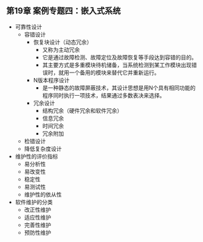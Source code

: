 ## 第19章 案例专题四：嵌入式系统
- 可靠性设计
	- 容错设计
		- 恢复块设计（动态冗余）
			- 又称为主动冗余
			- 它是通过故障检测、故障定位及故障恢复等手段达到容错的目的。
			- 其主要方式是多重模块待机储备，当系统检测到某工作模块出现错误时，就用一个备用的模块来替代它并重新运行。
		- N版本程序设计
			- 是一种静态的故障屏蔽技术，其设计思想是用N个具有相同功能的程序同时执行一项技术，结果通过多数表决来选择。
		- 冗余设计
			- 结构冗余（硬件冗余和软件冗余）
			- 信息冗余
			- 时间冗余
			- 冗余附加
	- 检错设计
	- 降低复杂度设计
- 维护性的评价指标
	- 易分析性
	- 易改变性
	- 稳定性
	- 易测试性
	- 维护性的依从性
- 软件维护的分类
	- 改正性维护
	- 适应性维护
	- 完善性维护
	- 预防性维护
